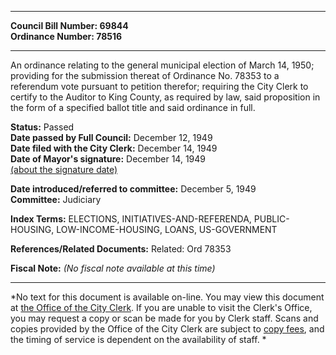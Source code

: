 * * * * *  
  
**Council Bill Number: [](#h0)[](#h2)69844**   
**Ordinance Number: 78516**  
  
* * * * *  
  
An ordinance relating to the general municipal election of March 14, 1950; providing for the submission thereat of Ordinance No. 78353 to a referendum vote pursuant to petition therefor; requiring the City Clerk to certify to the Auditor to King County, as required by law, said proposition in the form of a specified ballot title and said ordinance in full.  
  
**Status:** Passed   
**Date passed by Full Council:** December 12, 1949   
**Date filed with the City Clerk:** December 14, 1949   
**Date of Mayor's signature:** December 14, 1949   
[(about the signature date)](/~public/approvaldate.htm)   
  
  
**Date introduced/referred to committee:** December 5, 1949   
**Committee:** Judiciary   
  
**Index Terms:** ELECTIONS, INITIATIVES-AND-REFERENDA, PUBLIC-HOUSING, LOW-INCOME-HOUSING, LOANS, US-GOVERNMENT  
  
**References/Related Documents:** Related: Ord 78353  
  
**Fiscal Note:** *(No fiscal note available at this time)*  
  
* * * * *  
  
*No text for this document is available on-line. You may view this document at [the Office of the City Clerk](http://www.seattle.gov/leg/clerk/contactUs.htm). If you are unable to visit the Clerk's Office, you may request a copy or scan be made for you by Clerk staff. Scans and copies provided by the Office of the City Clerk are subject to [copy fees](http://clerk.seattle.gov/~public/clerkfees.htm), and the timing of service is dependent on the availability of staff. *  
  
  
